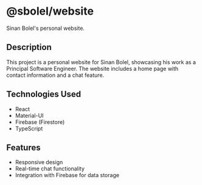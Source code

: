 # @sbolel/website

Sinan Bolel's personal website.

## Description

This project is a personal website for Sinan Bolel, showcasing his work as a Principal Software Engineer. The website includes a home page with contact information and a chat feature.

## Technologies Used

- React
- Material-UI
- Firebase (Firestore)
- TypeScript

## Features

- Responsive design
- Real-time chat functionality
- Integration with Firebase for data storage
